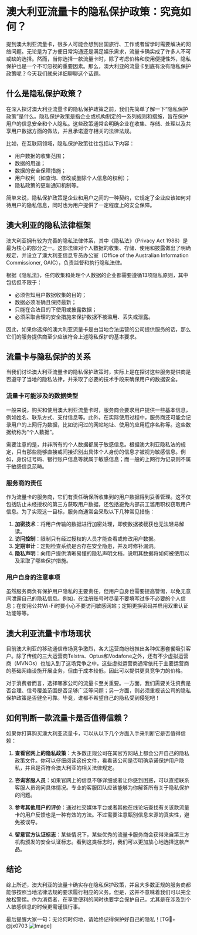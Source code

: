 # 澳大利亚流量卡的隐私保护政策：究竟如何？

提到澳大利亚流量卡，很多人可能会想到出国旅行、工作或者留学时需要解决的网络问题。无论是为了方便日常沟通还是满足娱乐需求，流量卡确实成了许多人不可或缺的选择。然而，当你选择一款流量卡时，除了考虑价格和使用便捷性外，隐私保护也是一个不可忽视的重要因素。那么，澳大利亚的流量卡到底有没有隐私保护政策呢？今天我们就来详细聊聊这个话题。

## 什么是隐私保护政策？

在深入探讨澳大利亚流量卡的隐私保护政策之前，我们先简单了解一下“隐私保护政策”是什么。隐私保护政策是指企业或机构制定的一系列规则和措施，旨在保护用户的信息安全和个人隐私。这些政策通常会明确企业在收集、存储、处理以及共享用户数据方面的做法，并且承诺遵守相关的法律法规。

比如，在互联网领域，隐私保护政策往往包括以下内容：
- 用户数据的收集范围；
- 数据的用途；
- 数据的安全保障措施；
- 用户权利（如查询、修改或删除个人信息的权利）；
- 隐私政策的更新通知机制等。

简单来说，隐私保护政策是企业和用户之间的一种契约，它规定了企业应该如何对待用户的隐私信息，同时也为用户提供了一定程度上的安全保障。

## 澳大利亚的隐私法律框架

澳大利亚拥有较为完善的隐私法律体系，其中《隐私法》（Privacy Act 1988）是最为核心的部分之一。这部法律对个人数据的收集、存储、使用和披露做出了明确规定，并设立了澳大利亚信息专员办公室（Office of the Australian Information Commissioner, OAIC），负责监督和执行隐私法律。

根据《隐私法》，任何收集和处理个人数据的企业都需要遵循13项隐私原则，其中包括但不限于：
- 必须告知用户数据收集的目的；
- 数据必须准确且保持最新；
- 只能在合法目的下使用或披露数据；
- 必须采取合理的安全措施来保护数据不被滥用、丢失或泄露。

因此，如果你选择的澳大利亚流量卡是由当地合法运营的公司提供服务的话，那么它们的服务提供商至少应该符合上述隐私保护的基本要求。

## 流量卡与隐私保护的关系

当我们讨论澳大利亚流量卡的隐私保护政策时，实际上是在探讨这些服务提供商是否遵守了当地的隐私法律，并采取了必要的技术手段来确保用户的数据安全。

### 流量卡可能涉及的数据类型

一般来说，购买和使用澳大利亚流量卡时，服务商会要求用户提供一些基本信息，例如姓名、联系方式、支付信息等。此外，在实际使用过程中，服务商还可能会记录用户的上网行为数据，比如访问过的网站地址、使用的应用程序名称等。这些数据统称为“个人数据”。

需要注意的是，并非所有的个人数据都属于敏感信息。根据澳大利亚隐私法的规定，只有那些能够直接或间接识别出具体个人身份的信息才被视为敏感信息。例如，身份证号码、银行账户信息等就属于敏感信息；而一般的上网行为记录则不属于敏感信息范畴。

### 服务商的责任

作为流量卡的服务商，它们有责任确保所收集到的用户数据得到妥善管理。这不仅包括防止未经授权的第三方获取用户数据，还包括避免内部员工滥用职权窃取用户信息。为了实现这一目标，服务商通常会采取以下几种常见措施：

1. **加密技术**：将用户传输的数据进行加密处理，即使数据被截获也无法轻易解读。
2. **访问控制**：限制只有经过授权的人员才能查看或修改用户数据。
3. **定期审计**：定期检查系统是否存在安全隐患，并及时修补漏洞。
4. **隐私声明**：向用户提供清晰易懂的隐私声明文档，说明其数据将如何被使用以及采取了哪些保护措施。

### 用户自身的注意事项

虽然服务商负有保护用户隐私的主要责任，但用户自身也需要提高警惕，以免无意间泄露自己的隐私信息。例如，在注册账号时尽量不要填写过多不必要的个人信息；在使用公共Wi-Fi时要小心不要访问敏感网站；定期更换密码并启用双重认证功能等等。

## 澳大利亚流量卡市场现状

目前澳大利亚的移动通信市场竞争激烈，各大运营商纷纷推出各种优惠套餐吸引客户。除了传统的三大运营商Telstra、Optus和Vodafone之外，还有不少虚拟运营商（MVNOs）也加入到了这场竞争之中。这些虚拟运营商通常依托于主要运营商的基础网络设施开展业务，但由于成本较低，因此可以提供更具竞争力的价格。

对于消费者而言，选择哪家公司的流量卡至关重要。一方面，我们需要关注资费是否合理、信号覆盖范围是否足够广泛等问题；另一方面，则必须重视该公司的隐私保护政策是否健全可靠。毕竟，谁都不希望自己的隐私受到侵犯吧！

## 如何判断一款流量卡是否值得信赖？

如果你打算购买澳大利亚流量卡，可以从以下几个方面入手来判断它是否值得信赖：

1. **查看官网上的隐私政策**：大多数正规公司在其官方网站上都会公开自己的隐私政策文件。你可以仔细阅读这份文件，看看该公司是否明确承诺保护用户隐私，并且是否符合澳大利亚的相关法律规定。

2. **咨询客服人员**：如果官网上的信息不够详细或者让你感到困惑，可以直接联系客服人员询问具体情况。专业的客服团队应该能够为你解答所有关于隐私保护的问题。

3. **参考其他用户的评价**：通过社交媒体平台或者其他在线论坛查找有关该款流量卡的用户反馈也是一种有效的方法。不过需要注意甄别信息来源的真实性，避免被误导。

4. **留意官方认证标志**：某些情况下，某些优秀的流量卡服务商会获得来自第三方机构颁发的安全认证标志。看到这类标志时，我们可以更加放心地选择这款产品。

## 结论

综上所述，澳大利亚的流量卡确实存在隐私保护政策，并且大多数正规的服务商都能够按照当地法律法规的要求履行相应的义务。但是，这并不意味着我们可以完全放松警惕。作为消费者，在享受便利的同时也要学会保护自己，尤其是在涉及到个人敏感信息的时候更需谨慎行事。

最后提醒大家一句：无论何时何地，请始终记得保护好自己的隐私！[TG💪+ @jx0703 ![Image](https://github.com/user-attachments/assets/dbca1d08-cadb-493c-b0ec-ad6f7a83f270)]